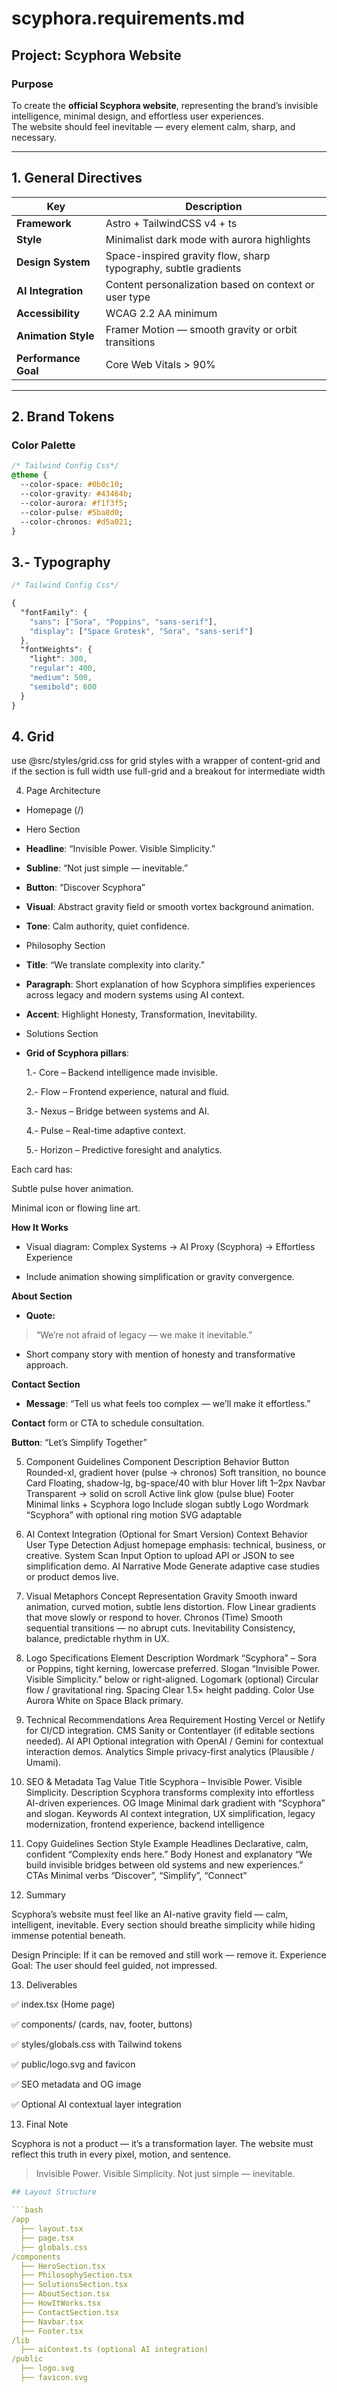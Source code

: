 # scyphora.requirements.md

## Project: Scyphora Website

### Purpose

To create the **official Scyphora website**, representing the brand’s invisible intelligence, minimal design, and effortless user experiences.  
The website should feel inevitable — every element calm, sharp, and necessary.

---

## 1. General Directives

| Key                  | Description                                                     |
| -------------------- | --------------------------------------------------------------- |
| **Framework**        | Astro + TailwindCSS v4 + ts                                     |
| **Style**            | Minimalist dark mode with aurora highlights                     |
| **Design System**    | Space-inspired gravity flow, sharp typography, subtle gradients |
| **AI Integration**   | Content personalization based on context or user type           |
| **Accessibility**    | WCAG 2.2 AA minimum                                             |
| **Animation Style**  | Framer Motion — smooth gravity or orbit transitions             |
| **Performance Goal** | Core Web Vitals > 90%                                           |

---

## 2. Brand Tokens

### Color Palette

```css
/* Tailwind Config Css*/
@theme {
  --color-space: #0b0c10;
  --color-gravity: #43464b;
  --color-aurora: #f1f3f5;
  --color-pulse: #5ba8d0;
  --color-chronos: #d5a021;
}
```

## 3.- Typography

```css
/* Tailwind Config Css*/

{
  "fontFamily": {
    "sans": ["Sora", "Poppins", "sans-serif"],
    "display": ["Space Grotesk", "Sora", "sans-serif"]
  },
  "fontWeights": {
    "light": 300,
    "regular": 400,
    "medium": 500,
    "semibold": 600
  }
}

```

## 4. Grid

use @src/styles/grid.css for grid styles with a wrapper of content-grid and if the section is full width use full-grid and a breakout for intermediate width

4. Page Architecture

- Homepage (/)

- Hero Section

* **Headline**: “Invisible Power. Visible Simplicity.”

* **Subline**: “Not just simple — inevitable.”

* **Button**: “Discover Scyphora”

* **Visual**: Abstract gravity field or smooth vortex background animation.

* **Tone**: Calm authority, quiet confidence.

- Philosophy Section

* **Title**: “We translate complexity into clarity.”

* **Paragraph**: Short explanation of how Scyphora simplifies experiences across legacy and modern systems using AI context.

* **Accent**: Highlight Honesty, Transformation, Inevitability.

- Solutions Section

* **Grid of Scyphora pillars**:

  1.- Core – Backend intelligence made invisible.

  2.- Flow – Frontend experience, natural and fluid.

  3.- Nexus – Bridge between systems and AI.

  4.- Pulse – Real-time adaptive context.

  5.- Horizon – Predictive foresight and analytics.

Each card has:

Subtle pulse hover animation.

Minimal icon or flowing line art.

**How It Works**

- Visual diagram:
  Complex Systems → AI Proxy (Scyphora) → Effortless Experience

- Include animation showing simplification or gravity convergence.

**About Section**

- **Quote:**

> “We’re not afraid of legacy — we make it inevitable.”

- Short company story with mention of honesty and transformative approach.

**Contact Section**

- **Message**: “Tell us what feels too complex — we’ll make it effortless.”

**Contact** form or CTA to schedule consultation.

**Button**: “Let’s Simplify Together”

5. Component Guidelines
   Component Description Behavior
   Button Rounded-xl, gradient hover (pulse → chronos) Soft transition, no bounce
   Card Floating, shadow-lg, bg-space/40 with blur Hover lift 1–2px
   Navbar Transparent → solid on scroll Active link glow (pulse blue)
   Footer Minimal links + Scyphora logo Include slogan subtly
   Logo Wordmark “Scyphora” with optional ring motion SVG adaptable

6. AI Context Integration (Optional for Smart Version)
   Context Behavior
   User Type Detection Adjust homepage emphasis: technical, business, or creative.
   System Scan Input Option to upload API or JSON to see simplification demo.
   AI Narrative Mode Generate adaptive case studies or product demos live.

7. Visual Metaphors
   Concept Representation
   Gravity Smooth inward animation, curved motion, subtle lens distortion.
   Flow Linear gradients that move slowly or respond to hover.
   Chronos (Time) Smooth sequential transitions — no abrupt cuts.
   Inevitability Consistency, balance, predictable rhythm in UX.

8. Logo Specifications
   Element Description
   Wordmark “Scyphora” – Sora or Poppins, tight kerning, lowercase preferred.
   Slogan “Invisible Power. Visible Simplicity.” below or right-aligned.
   Logomark (optional) Circular flow / gravitational ring.
   Spacing Clear 1.5× height padding.
   Color Use Aurora White on Space Black primary.

9. Technical Recommendations
   Area Requirement
   Hosting Vercel or Netlify for CI/CD integration.
   CMS Sanity or Contentlayer (if editable sections needed).
   AI API Optional integration with OpenAI / Gemini for contextual interaction demos.
   Analytics Simple privacy-first analytics (Plausible / Umami).

10. SEO & Metadata
    Tag Value
    Title Scyphora – Invisible Power. Visible Simplicity.
    Description Scyphora transforms complexity into effortless AI-driven experiences.
    OG Image Minimal dark gradient with “Scyphora” and slogan.
    Keywords AI context integration, UX simplification, legacy modernization, frontend experience, backend intelligence

11. Copy Guidelines
    Section Style Example
    Headlines Declarative, calm, confident “Complexity ends here.”
    Body Honest and explanatory “We build invisible bridges between old systems and new experiences.”
    CTAs Minimal verbs “Discover”, “Simplify”, “Connect”

12. Summary

Scyphora’s website must feel like an AI-native gravity field — calm, intelligent, inevitable.
Every section should breathe simplicity while hiding immense potential beneath.

Design Principle: If it can be removed and still work — remove it.
Experience Goal: The user should feel guided, not impressed.

13. Deliverables

✅ index.tsx (Home page)

✅ components/ (cards, nav, footer, buttons)

✅ styles/globals.css with Tailwind tokens

✅ public/logo.svg and favicon

✅ SEO metadata and OG image

✅ Optional AI contextual layer integration

13. Final Note

Scyphora is not a product — it’s a transformation layer.
The website must reflect this truth in every pixel, motion, and sentence.

> Invisible Power. Visible Simplicity.
> Not just simple — inevitable.

````yaml
## Layout Structure

```bash
/app
  ├── layout.tsx
  ├── page.tsx
  ├── globals.css
/components
  ├── HeroSection.tsx
  ├── PhilosophySection.tsx
  ├── SolutionsSection.tsx
  ├── AboutSection.tsx
  ├── HowItWorks.tsx
  ├── ContactSection.tsx
  ├── Navbar.tsx
  ├── Footer.tsx
/lib
  ├── aiContext.ts (optional AI integration)
/public
  ├── logo.svg
  ├── favicon.svg

````
